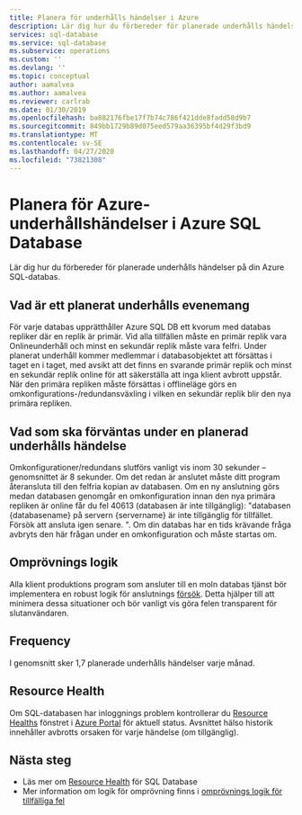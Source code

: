 ```yaml
---
title: Planera för underhålls händelser i Azure
description: Lär dig hur du förbereder för planerade underhålls händelser till din Azure SQL Database.
services: sql-database
ms.service: sql-database
ms.subservice: operations
ms.custom: ''
ms.devlang: ''
ms.topic: conceptual
author: aamalvea
ms.author: aamalvea
ms.reviewer: carlrab
ms.date: 01/30/2019
ms.openlocfilehash: ba882176fbe17f7b74c786f421dde8fadd58d9b7
ms.sourcegitcommit: 849bb1729b89d075eed579aa36395bf4d29f3bd9
ms.translationtype: MT
ms.contentlocale: sv-SE
ms.lasthandoff: 04/27/2020
ms.locfileid: "73821308"
---
```

# <a name="planning-for-azure-maintenance-events-in-azure-sql-database"></a>Planera för Azure-underhållshändelser i Azure SQL Database

Lär dig hur du förbereder för planerade underhålls händelser på din Azure SQL-databas.

## <a name="what-is-a-planned-maintenance-event"></a>Vad är ett planerat underhålls evenemang

För varje databas upprätthåller Azure SQL DB ett kvorum med databas repliker där en replik är primär. Vid alla tillfällen måste en primär replik vara Onlineunderhåll och minst en sekundär replik måste vara felfri. Under planerat underhåll kommer medlemmar i databasobjektet att försättas i taget en i taget, med avsikt att det finns en svarande primär replik och minst en sekundär replik online för att säkerställa att inga klient avbrott uppstår. När den primära repliken måste försättas i offlineläge görs en omkonfigurations-/redundansväxling i vilken en sekundär replik blir den nya primära repliken.  

## <a name="what-to-expect-during-a-planned-maintenance-event"></a>Vad som ska förväntas under en planerad underhålls händelse

Omkonfigurationer/redundans slutförs vanligt vis inom 30 sekunder – genomsnittet är 8 sekunder. Om det redan är anslutet måste ditt program återansluta till den felfria kopian av databasen. Om en ny anslutning görs medan databasen genomgår en omkonfiguration innan den nya primära repliken är online får du fel 40613 (databasen är inte tillgänglig): "databasen {databasename} på servern {servername} är inte tillgänglig för tillfället. Försök att ansluta igen senare. ". Om din databas har en tids krävande fråga avbryts den här frågan under en omkonfiguration och måste startas om.

## <a name="retry-logic"></a>Omprövnings logik

Alla klient produktions program som ansluter till en moln databas tjänst bör implementera en robust logik för anslutnings [försök](sql-database-connectivity-issues.md#retry-logic-for-transient-errors). Detta hjälper till att minimera dessa situationer och bör vanligt vis göra felen transparent för slutanvändaren.

## <a name="frequency"></a>Frequency

I genomsnitt sker 1,7 planerade underhålls händelser varje månad.

## <a name="resource-health"></a>Resource Health

Om SQL-databasen har inloggnings problem kontrollerar du [Resource Healths](../service-health/resource-health-overview.md#get-started) fönstret i [Azure Portal](https://portal.azure.com) för aktuell status. Avsnittet hälso historik innehåller avbrotts orsaken för varje händelse (om tillgänglig).


## <a name="next-steps"></a>Nästa steg

- Läs mer om [Resource Health](sql-database-resource-health.md) för SQL Database
- Mer information om logik för omprövning finns i [omprövnings logik för tillfälliga fel](sql-database-connectivity-issues.md#retry-logic-for-transient-errors)

